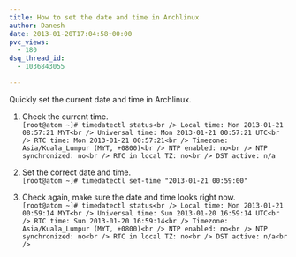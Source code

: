 ```yaml
---
title: How to set the date and time in Archlinux
author: Danesh
date: 2013-01-20T17:04:58+00:00
pvc_views:
  - 180
dsq_thread_id:
  - 1036843055

---
```

Quickly set the current date and time in Archlinux. 

1. Check the current time.  
`[root@atom ~]# timedatectl status<br />
      Local time: Mon 2013-01-21 08:57:21 MYT<br />
  Universal time: Mon 2013-01-21 00:57:21 UTC<br />
        RTC time: Mon 2013-01-21 00:57:21<br />
        Timezone: Asia/Kuala_Lumpur (MYT, +0800)<br />
     NTP enabled: no<br />
NTP synchronized: no<br />
 RTC in local TZ: no<br />
      DST active: n/a`

2. Set the correct date and time.  
`[root@atom ~]# timedatectl set-time "2013-01-21 00:59:00"`

3. Check again, make sure the date and time looks right now.  
`[root@atom ~]# timedatectl status<br />
      Local time: Mon 2013-01-21 00:59:14 MYT<br />
  Universal time: Sun 2013-01-20 16:59:14 UTC<br />
        RTC time: Sun 2013-01-20 16:59:14<br />
        Timezone: Asia/Kuala_Lumpur (MYT, +0800)<br />
     NTP enabled: no<br />
NTP synchronized: no<br />
 RTC in local TZ: no<br />
      DST active: n/a<br />
`